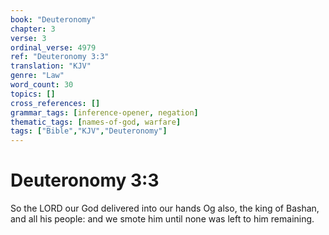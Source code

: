 ```yaml
---
book: "Deuteronomy"
chapter: 3
verse: 3
ordinal_verse: 4979
ref: "Deuteronomy 3:3"
translation: "KJV"
genre: "Law"
word_count: 30
topics: []
cross_references: []
grammar_tags: [inference-opener, negation]
thematic_tags: [names-of-god, warfare]
tags: ["Bible","KJV","Deuteronomy"]
---
```


# Deuteronomy 3:3

So the LORD our God delivered into our hands Og also, the king of Bashan, and all his people: and we smote him until none was left to him remaining.
